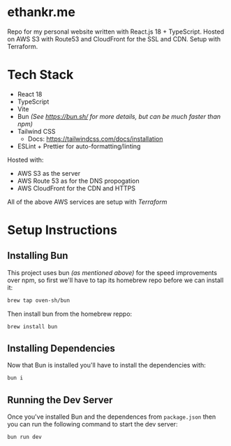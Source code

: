 # ethankr.me
Repo for my personal website written with React.js 18 + TypeScript. Hosted on AWS S3 with Route53 and CloudFront for the SSL and CDN. Setup with Terraform.

# Tech Stack
- React 18
- TypeScript
- Vite
- Bun _(See https://bun.sh/ for more details, but can be _much_ faster than npm)_
- Tailwind CSS
  - Docs: https://tailwindcss.com/docs/installation
- ESLint + Prettier for auto-formatting/linting

Hosted with:
- AWS S3 as the server
- AWS Route 53 as for the DNS propogation
- AWS CloudFront for the CDN and HTTPS

All of the above AWS services are setup with _Terraform_


# Setup Instructions

## Installing Bun
This project uses bun _(as mentioned above)_ for the speed improvements over npm, so first we'll have to tap its homebrew repo before we can install it:

```zsh
brew tap oven-sh/bun
```

Then install bun from the homebrew reppo:

```zsh
brew install bun
```

## Installing Dependencies

Now that Bun is installed you'll have to install the dependencies with:

```zsh
bun i
```

## Running the Dev Server

Once you've installed Bun and the dependences from `package.json` then you can run the following command to start the dev server:

```
bun run dev
```